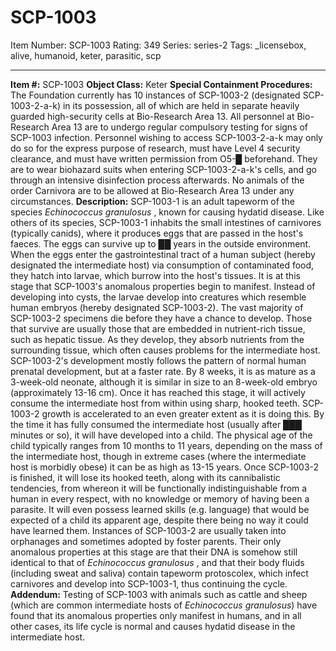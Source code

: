 # SCP-1003
Item Number: SCP-1003
Rating: 349
Series: series-2
Tags: _licensebox, alive, humanoid, keter, parasitic, scp

---

**Item #:** SCP-1003
**Object Class:** Keter
**Special Containment Procedures:** The Foundation currently has 10 instances of SCP-1003-2 (designated SCP-1003-2-a-k) in its possession, all of which are held in separate heavily guarded high-security cells at Bio-Research Area 13. All personnel at Bio-Research Area 13 are to undergo regular compulsory testing for signs of SCP-1003 infection. Personnel wishing to access SCP-1003-2-a-k may only do so for the express purpose of research, must have Level 4 security clearance, and must have written permission from O5-█ beforehand. They are to wear biohazard suits when entering SCP-1003-2-a-k's cells, and go through an intensive disinfection process afterwards. No animals of the order Carnivora are to be allowed at Bio-Research Area 13 under any circumstances.
**Description:** SCP-1003-1 is an adult tapeworm of the species _Echinococcus granulosus_ , known for causing hydatid disease. Like others of its species, SCP-1003-1 inhabits the small intestines of carnivores (typically canids), where it produces eggs that are passed in the host's faeces. The eggs can survive up to ██ years in the outside environment.
When the eggs enter the gastrointestinal tract of a human subject (hereby designated the intermediate host) via consumption of contaminated food, they hatch into larvae, which burrow into the host's tissues. It is at this stage that SCP-1003's anomalous properties begin to manifest. Instead of developing into cysts, the larvae develop into creatures which resemble human embryos (hereby designated SCP-1003-2). The vast majority of SCP-1003-2 specimens die before they have a chance to develop. Those that survive are usually those that are embedded in nutrient-rich tissue, such as hepatic tissue. As they develop, they absorb nutrients from the surrounding tissue, which often causes problems for the intermediate host.
SCP-1003-2's development mostly follows the pattern of normal human prenatal development, but at a faster rate. By 8 weeks, it is as mature as a 3-week-old neonate, although it is similar in size to an 8-week-old embryo (approximately 13-16 cm). Once it has reached this stage, it will actively consume the intermediate host from within using sharp, hooked teeth. SCP-1003-2 growth is accelerated to an even greater extent as it is doing this. By the time it has fully consumed the intermediate host (usually after ███ minutes or so), it will have developed into a child. The physical age of the child typically ranges from 10 months to 11 years, depending on the mass of the intermediate host, though in extreme cases (where the intermediate host is morbidly obese) it can be as high as 13-15 years.
Once SCP-1003-2 is finished, it will lose its hooked teeth, along with its cannibalistic tendencies, from whereon it will be functionally indistinguishable from a human in every respect, with no knowledge or memory of having been a parasite. It will even possess learned skills (e.g. language) that would be expected of a child its apparent age, despite there being no way it could have learned them. Instances of SCP-1003-2 are usually taken into orphanages and sometimes adopted by foster parents. Their only anomalous properties at this stage are that their DNA is somehow still identical to that of _Echinococcus granulosus_ , and that their body fluids (including sweat and saliva) contain tapeworm protoscolex, which infect carnivores and develop into SCP-1003-1, thus continuing the cycle.
**Addendum:** Testing of SCP-1003 with animals such as cattle and sheep (which are common intermediate hosts of _Echinococcus granulosus_) have found that its anomalous properties only manifest in humans, and in all other cases, its life cycle is normal and causes hydatid disease in the intermediate host.